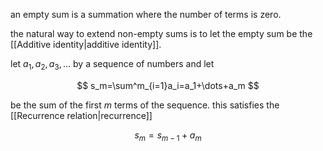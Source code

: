 an empty sum is a summation where the number of terms is zero.

the natural way to extend non-empty sums is to let the empty sum be the [[Additive identity|additive identity]].

let $a_1,a_2,a_3,\dots$ by a sequence of numbers and let

$$
s_m=\sum^m_{i=1}a_i=a_1+\dots+a_m
$$

be the sum of the first $m$ terms of the sequence. this satisfies the [[Recurrence relation|recurrence]]

$$
s_m=s_{m-1}+a_m
$$